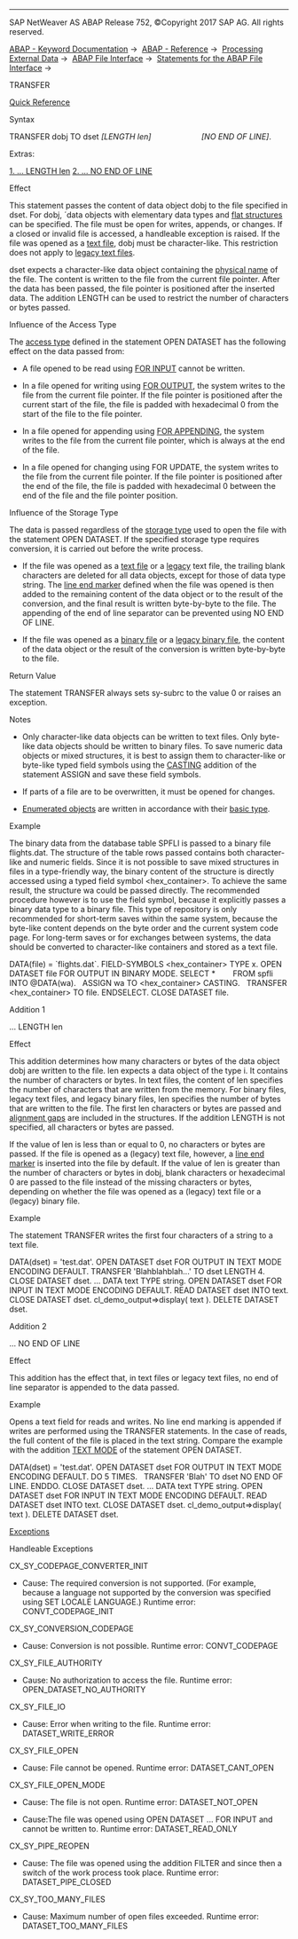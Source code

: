   

* * *

SAP NetWeaver AS ABAP Release 752, ©Copyright 2017 SAP AG. All rights reserved.

[ABAP - Keyword Documentation](javascript:call_link\('abenabap.htm'\)) →  [ABAP - Reference](javascript:call_link\('abenabap_reference.htm'\)) →  [Processing External Data](javascript:call_link\('abenabap_language_external_data.htm'\)) →  [ABAP File Interface](javascript:call_link\('abenabap_language_files.htm'\)) →  [Statements for the ABAP File Interface](javascript:call_link\('abenfile_interface_statements.htm'\)) → 

TRANSFER

[Quick Reference](javascript:call_link\('abaptransfer_shortref.htm'\))

Syntax

TRANSFER dobj TO dset *\[*LENGTH len*\]*
                      *\[*NO END OF LINE*\]*.

Extras:

[1\. ... LENGTH len](#!ABAP_ADDITION_1@1@)
[2\. ... NO END OF LINE](#!ABAP_ADDITION_2@2@)

Effect

This statement passes the content of data object dobj to the file specified in dset. For dobj, ´data objects with elementary data types and [flat structures](javascript:call_link\('abenflat_structure_glosry.htm'\) "Glossary Entry") can be specified. The file must be open for writes, appends, or changes. If a closed or invalid file is accessed, a handleable exception is raised. If the file was opened as a [text file](javascript:call_link\('abentext_file_glosry.htm'\) "Glossary Entry"), dobj must be character-like. This restriction does not apply to [legacy text files](javascript:call_link\('abenlegacy_file_glosry.htm'\) "Glossary Entry").

dset expects a character-like data object containing the [physical name](javascript:call_link\('abenphysical_filename_glosry.htm'\) "Glossary Entry") of the file. The content is written to the file from the current file pointer. After the data has been passed, the file pointer is positioned after the inserted data. The addition LENGTH can be used to restrict the number of characters or bytes passed.

Influence of the Access Type

The [access type](javascript:call_link\('abapopen_dataset_access.htm'\)) defined in the statement OPEN DATASET has the following effect on the data passed from:

-   A file opened to be read using [FOR INPUT](javascript:call_link\('abapopen_dataset_access.htm'\)) cannot be written.
    
-   In a file opened for writing using [FOR OUTPUT](javascript:call_link\('abapopen_dataset_access.htm'\)), the system writes to the file from the current file pointer. If the file pointer is positioned after the current start of the file, the file is padded with hexadecimal 0 from the start of the file to the file pointer.
    
-   In a file opened for appending using [FOR APPENDING](javascript:call_link\('abapopen_dataset_access.htm'\)), the system writes to the file from the current file pointer, which is always at the end of the file.
    
-   In a file opened for changing using FOR UPDATE, the system writes to the file from the current file pointer. If the file pointer is positioned after the end of the file, the file is padded with hexadecimal 0 between the end of the file and the file pointer position.
    

Influence of the Storage Type

The data is passed regardless of the [storage type](javascript:call_link\('abapopen_dataset_mode.htm'\)) used to open the file with the statement OPEN DATASET. If the specified storage type requires conversion, it is carried out before the write process.

-   If the file was opened as a [text file](javascript:call_link\('abentext_file_glosry.htm'\) "Glossary Entry") or a [legacy](javascript:call_link\('abenlegacy_file_glosry.htm'\) "Glossary Entry") text file, the trailing blank characters are deleted for all data objects, except for those of data type string. The [line end marker](javascript:call_link\('abapopen_dataset_linefeed.htm'\)) defined when the file was opened is then added to the remaining content of the data object or to the result of the conversion, and the final result is written byte-by-byte to the file. The appending of the end of line separator can be prevented using NO END OF LINE.
    
-   If the file was opened as a [binary file](javascript:call_link\('abenbinary_file_glosry.htm'\) "Glossary Entry") or a [legacy binary file](javascript:call_link\('abenlegacy_file_glosry.htm'\) "Glossary Entry"), the content of the data object or the result of the conversion is written byte-by-byte to the file.
    

Return Value

The statement TRANSFER always sets sy-subrc to the value 0 or raises an exception.

Notes

-   Only character-like data objects can be written to text files. Only byte-like data objects should be written to binary files. To save numeric data objects or mixed structures, it is best to assign them to character-like or byte-like typed field symbols using the [CASTING](javascript:call_link\('abapassign_casting.htm'\)) addition of the statement ASSIGN and save these field symbols.
    
-   If parts of a file are to be overwritten, it must be opened for changes.
    
-   [Enumerated objects](javascript:call_link\('abenenumerated_object_glosry.htm'\) "Glossary Entry") are written in accordance with their [basic type](javascript:call_link\('abenbase_type_glosry.htm'\) "Glossary Entry").
    

Example

The binary data from the database table SPFLI is passed to a binary file flights.dat. The structure of the table rows passed contains both character-like and numeric fields. Since it is not possible to save mixed structures in files in a type-friendly way, the binary content of the structure is directly accessed using a typed field symbol <hex\_container>. To achieve the same result, the structure wa could be passed directly. The recommended procedure however is to use the field symbol, because it explicitly passes a binary data type to a binary file. This type of repository is only recommended for short-term saves within the same system, because the byte-like content depends on the byte order and the current system code page. For long-term saves or for exchanges between systems, the data should be converted to character-like containers and stored as a text file.

DATA(file) = \`flights.dat\`.
FIELD-SYMBOLS <hex\_container> TYPE x.
OPEN DATASET file FOR OUTPUT IN BINARY MODE.
SELECT \*
       FROM spfli
       INTO @DATA(wa).
  ASSIGN wa TO <hex\_container> CASTING.
  TRANSFER <hex\_container> TO file.
ENDSELECT.
CLOSE DATASET file.

Addition 1

... LENGTH len

Effect

This addition determines how many characters or bytes of the data object dobj are written to the file. len expects a data object of the type i. It contains the number of characters or bytes. In text files, the content of len specifies the number of characters that are written from the memory. For binary files, legacy text files, and legacy binary files, len specifies the number of bytes that are written to the file. The first len characters or bytes are passed and [alignment gaps](javascript:call_link\('abenalignment_gap_glosry.htm'\) "Glossary Entry") are included in the structures. If the addition LENGTH is not specified, all characters or bytes are passed.

If the value of len is less than or equal to 0, no characters or bytes are passed. If the file is opened as a (legacy) text file, however, a [line end marker](javascript:call_link\('abapopen_dataset_linefeed.htm'\)) is inserted into the file by default. If the value of len is greater than the number of characters or bytes in dobj, blank characters or hexadecimal 0 are passed to the file instead of the missing characters or bytes, depending on whether the file was opened as a (legacy) text file or a (legacy) binary file.

Example

The statement TRANSFER writes the first four characters of a string to a text file.

DATA(dset) = 'test.dat'.
OPEN DATASET dset FOR OUTPUT IN TEXT MODE ENCODING DEFAULT.
TRANSFER 'Blahblahblah...' TO dset LENGTH 4.
CLOSE DATASET dset.
...
DATA text TYPE string.
OPEN DATASET dset FOR INPUT IN TEXT MODE ENCODING DEFAULT.
READ DATASET dset INTO text.
CLOSE DATASET dset.
cl\_demo\_output=>display( text ).
DELETE DATASET dset.

Addition 2

... NO END OF LINE

Effect

This addition has the effect that, in text files or legacy text files, no end of line separator is appended to the data passed.

Example

Opens a text field for reads and writes. No line end marking is appended if writes are performed using the TRANSFER statements. In the case of reads, the full content of the file is placed in the text string. Compare the example with the addition [TEXT MODE](javascript:call_link\('abapopen_dataset_mode.htm'\)) of the statement OPEN DATASET.

DATA(dset) = 'test.dat'.
OPEN DATASET dset FOR OUTPUT IN TEXT MODE ENCODING DEFAULT.
DO 5 TIMES.
  TRANSFER 'Blah' TO dset NO END OF LINE.
ENDDO.
CLOSE DATASET dset.
...
DATA text TYPE string.
OPEN DATASET dset FOR INPUT IN TEXT MODE ENCODING DEFAULT.
READ DATASET dset INTO text.
CLOSE DATASET dset.
cl\_demo\_output=>display( text ).
DELETE DATASET dset.

[Exceptions](javascript:call_link\('abenabap_language_exceptions.htm'\))

Handleable Exceptions

CX\_SY\_CODEPAGE\_CONVERTER\_INIT

-   Cause: The required conversion is not supported. (For example, because a language not supported by the conversion was specified using SET LOCALE LANGUAGE.)
    Runtime error: CONVT\_CODEPAGE\_INIT
    

CX\_SY\_CONVERSION\_CODEPAGE

-   Cause: Conversion is not possible.
    Runtime error: CONVT\_CODEPAGE
    

CX\_SY\_FILE\_AUTHORITY

-   Cause: No authorization to access the file.
    Runtime error: OPEN\_DATASET\_NO\_AUTHORITY
    

CX\_SY\_FILE\_IO

-   Cause: Error when writing to the file.
    Runtime error: DATASET\_WRITE\_ERROR
    

CX\_SY\_FILE\_OPEN

-   Cause: File cannot be opened.
    Runtime error: DATASET\_CANT\_OPEN
    

CX\_SY\_FILE\_OPEN\_MODE

-   Cause: The file is not open.
    Runtime error: DATASET\_NOT\_OPEN
    
-   Cause:The file was opened using OPEN DATASET ... FOR INPUT and cannot be written to.
    Runtime error: DATASET\_READ\_ONLY
    

CX\_SY\_PIPE\_REOPEN

-   Cause: The file was opened using the addition FILTER and since then a switch of the work process took place.
    Runtime error: DATASET\_PIPE\_CLOSED
    

CX\_SY\_TOO\_MANY\_FILES

-   Cause: Maximum number of open files exceeded.
    Runtime error: DATASET\_TOO\_MANY\_FILES